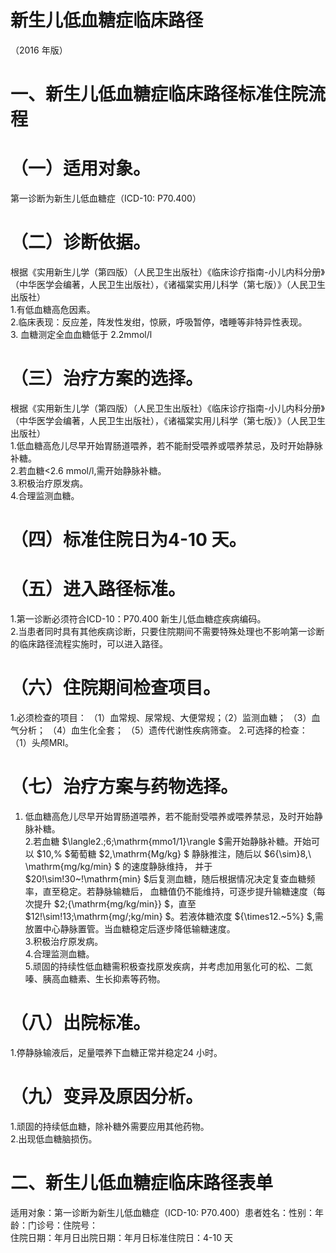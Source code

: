 # 新生儿低血糖症临床路径  
（2016 年版）  
# 一、新生儿低血糖症临床路径标准住院流程  
# （一）适用对象。  
第一诊断为新生儿低血糖症（ICD-10: P70.400）  
# （二）诊断依据。  
根据《实用新生儿学（第四版）（人民卫生出版社）《临床诊疗指南-小儿内科分册》（中华医学会编著，人民卫生出版社），《诸福棠实用儿科学（第七版）》（人民卫生出版社）  
1.有低血糖高危因素。  
2.临床表现：反应差，阵发性发绀，惊厥，呼吸暂停，嗜睡等非特异性表现。  
3. 血糖测定全血血糖低于 2.2mmol/l  
# （三）治疗方案的选择。  
根据《实用新生儿学（第四版）（人民卫生出版社）《临床诊疗指南-小儿内科分册》（中华医学会编著，人民卫生出版社），《诸福棠实用儿科学（第七版）》（人民卫生出版社）  
1.低血糖高危儿尽早开始胃肠道喂养，若不能耐受喂养或喂养禁忌，及时开始静脉补糖。  
2.若血糖<2.6 mmol/l,需开始静脉补糖。  
3.积极治疗原发病。  
4.合理监测血糖。  
# （四）标准住院日为4-10 天。  
# （五）进入路径标准。  
1.第一诊断必须符合ICD-10：P70.400 新生儿低血糖症疾病编码。  
2.当患者同时具有其他疾病诊断，只要住院期间不需要特殊处理也不影响第一诊断的临床路径流程实施时，可以进入路径。  
# （六）住院期间检查项目。  
1.必须检查的项目： （1）血常规、尿常规、大便常规；（2）监测血糖； （3）血气分析； （4）血生化全套； （5）遗传代谢性疾病筛查。 2.可选择的检查： （1）头颅MRI。  
# （七）治疗方案与药物选择。  
1. 低血糖高危儿尽早开始胃肠道喂养，若不能耐受喂养或喂养禁忌，及时开始静脉补糖。  
2.若血糖 $\langle2.\;6\;\mathrm{mmo1/1}\rangle $需开始静脉补糖。开始可以 $10\,\% $葡萄糖 $2\,\mathrm{Mg/kg} $ 静脉推注，随后以 $6{\sim}8\,\ \mathrm{mg/kg/min} $ 的速度静脉维持， 并于 $20\!\sim\!30~\!\mathrm{min} $后复测血糖，随后根据情况决定复查血糖频率，直至稳定。若静脉输糖后， 血糖值仍不能维持，可逐步提升输糖速度（每次提升 $2\;{\mathrm{mg/kg/min}} $，直至 $12\!\sim\!13\;\mathrm{mg/\;kg/min} $。若液体糖浓度 ${\times12.~5\%} $,需放置中心静脉置管。当血糖稳定后逐步降低输糖速度。  
3.积极治疗原发病。  
4.合理监测血糖。  
5.顽固的持续性低血糖需积极查找原发疾病，并考虑加用氢化可的松、二氮嗪、胰高血糖素、生长抑素等药物。  
# （八）出院标准。  
1.停静脉输液后，足量喂养下血糖正常并稳定24 小时。  
# （九）变异及原因分析。  
1.顽固的持续低血糖，除补糖外需要应用其他药物。  
2.出现低血糖脑损伤。  
# 二、新生儿低血糖症临床路径表单  
适用对象：第一诊断为新生儿低血糖症（ICD-10: P70.400）患者姓名：性别：年龄：门诊号：住院号：  
住院日期：年月日出院日期：年月日标准住院日：4-10 天
